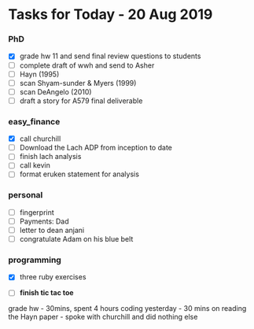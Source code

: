 # Tasks for Today - 20 Aug 2019

### PhD

- [x] grade hw 11 and send final review questions to students
- [ ] complete draft of wwh and send to Asher
- [ ] Hayn (1995)
- [ ] scan Shyam-sunder & Myers (1999)
- [ ] scan DeAngelo (2010)
- [ ] draft a story for A579 final deliverable

### easy_finance

- [x] call churchill
- [ ] Download the Lach ADP from inception to date
- [ ] finish lach analysis
- [ ] call kevin
- [ ] format eruken statement for analysis

### personal

- [ ] fingerprint
- [ ] Payments: Dad
- [ ] letter to dean anjani
- [ ] congratulate Adam on his blue belt

### programming

- [x] three ruby exercises
- [ ] **finish tic tac toe**



grade hw - 30mins, spent 4 hours coding yesterday - 30 mins on reading the Hayn paper - spoke with churchill and did nothing else



